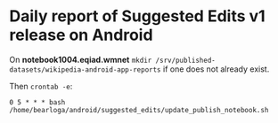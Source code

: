 # Daily report of Suggested Edits v1 release on Android

On **notebook1004.eqiad.wmnet** `mkdir /srv/published-datasets/wikipedia-android-app-reports` if one does not already exist.

Then `crontab -e`:

```
0 5 * * * bash /home/bearloga/android/suggested_edits/update_publish_notebook.sh
```
